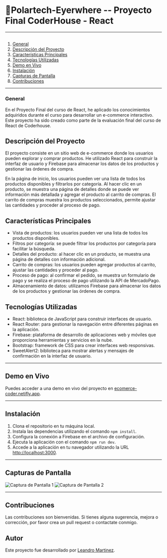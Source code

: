 # 🔺Polartech-Eyerwhere -- Proyecto Final CoderHouse - React
***

##                                                  
1. [General](#general)
2. [Descripción del Proyecto](#Descripción-del-Proyecto)
3. [Características Principales](#Características-Principales)
4. [Tecnologías Utilizadas](#Tecnologías-Utilizadas)
5. [Demo en Vivo](#Demo-en-Vivo)
6. [Instalación](#Instalación)
6. [Capturas de Pantalla](#Capturas-de-Pantalla)
6. [Contribuciones](#Contribuciones)
***

### General

En el Proyecto Final del curso de React, he aplicado los conocimientos adquiridos durante el curso para desarrollar un e-commerce interactivo. Este proyecto ha sido creado como parte de la evaluación final del curso de React de Coderhouse.

## Descripción del Proyecto

El proyecto consiste en un sitio web de e-commerce donde los usuarios pueden explorar y comprar productos. He utilizado React para construir la interfaz de usuario y Firebase para almacenar los datos de los productos y gestionar las órdenes de compra.

En la página de inicio, los usuarios pueden ver una lista de todos los productos disponibles y filtrarlos por categoría. Al hacer clic en un producto, se muestra una página de detalles donde se puede ver información más detallada y agregar el producto al carrito de compras. El carrito de compras muestra los productos seleccionados, permite ajustar las cantidades y proceder al proceso de pago.


## Características Principales

- Vista de productos: los usuarios pueden ver una lista de todos los productos disponibles.
- Filtros por categoría: se puede filtrar los productos por categoría para facilitar la búsqueda.
- Detalles del producto: al hacer clic en un producto, se muestra una página de detalles con información adicional.
- Carrito de compras: los usuarios pueden agregar productos al carrito, ajustar las cantidades y proceder al pago.
- Proceso de pago: al confirmar el pedido, se muestra un formulario de pago y se realiza el proceso de pago utilizando la API de MercadoPago.
- Almacenamiento de datos: utilizamos Firebase para almacenar los datos de los productos y gestionar las órdenes de compra.

## Tecnologías Utilizadas

- React: biblioteca de JavaScript para construir interfaces de usuario.
- React Router: para gestionar la navegación entre diferentes páginas en la aplicación.
- Firebase: plataforma de desarrollo de aplicaciones web y móviles que proporciona herramientas y servicios en la nube.
- Bootstrap: framework de CSS para crear interfaces web responsivas.
- SweetAlert2: biblioteca para mostrar alertas y mensajes de confirmación en la interfaz de usuario.


***

## Demo en Vivo

Puedes acceder a una demo en vivo del proyecto en [ecomerce-coder.netifly.app](https://ecomerce-coder.netlify.app).

***

## Instalación

1. Clona el repositorio en tu máquina local.
2. Instala las dependencias utilizando el comando `npm install`.
3. Configura la conexión a Firebase en el archivo de configuración.
4. Ejecuta la aplicación con el comando `npm run dev`.
5. Accede a la aplicación en tu navegador utilizando la URL [http://localhost:3000](http://localhost:3000).

***

## Capturas de Pantalla

![Captura de Pantalla 1](screenshot1.png)
![Captura de Pantalla 2](screenshot2.png)

***

## Contribuciones

Las contribuciones son bienvenidas. Si tienes alguna sugerencia, mejora o corrección, por favor crea un pull request o contactate conmigo.

## Autor

Este proyecto fue desarrollado por [Leandro Martinez](https://github.com/LeandroMz).




